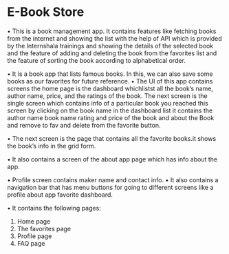 # E-Book Store
•	This is a book management app. It contains features like fetching books from the internet and showing the list with the help of API which is provided by
  the Internshala trainings and showing the details of the selected book and the feature of adding and deleting the book from the 
  favorites list and the feature of sorting the book according to alphabetical order.

•	It is a book app that lists famous books. In this, we can also save some books as our favorites for future reference.
•	The UI of this app contains screens the home page is the dashboard whichlistst all the book’s name, author name, price, 
  and the ratings of the book. The next screen is the single screen which contains info of a particular book you reached this screen by clicking on 
  the book name in the dashboard list it contains the author name book name rating and price of the book and about the Book and remove to fav and delete from the favorite button.

•	The next screen is the page that contains all the favorite books.it shows the book’s info in the grid form.

•	It also contains a screen of the about app page which has info about the app.

•	Profile screen contains maker name and contact info.
•	It also contains a navigation bar that has menu buttons for going to different screens like a profile about app favorite dashboard.

•	It contains the following pages:
 1. Home page 
 2. The favorites page
 3. Profile page 
 4. FAQ page 


